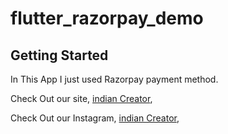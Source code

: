 # flutter_razorpay_demo
## Getting Started

In This App I just used Razorpay payment method.


Check Out our site,
[indian Creator](http://indiancreator.in/),

Check Out our Instagram,
[indian Creator](http://indiancreator.in/),
